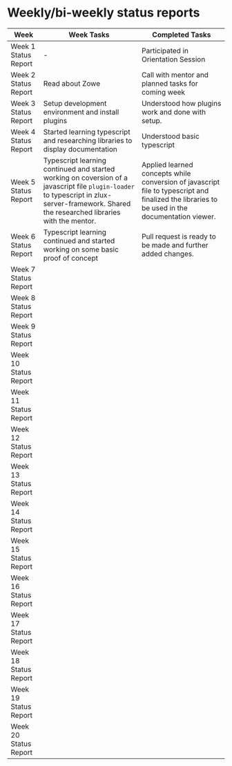 # Weekly/bi-weekly status reports

| Week | Week Tasks | Completed Tasks |
|---|---|---|
| Week 1 Status Report | - | Participated in Orientation Session|
| Week 2 Status Report | Read about Zowe | Call with mentor and planned tasks for coming week |
| Week 3 Status Report | Setup development environment and install plugins | Understood how plugins work and done with setup. |
| Week 4 Status Report | Started learning typescript and researching libraries to display documentation | Understood basic typescript |
| Week 5 Status Report | Typescript learning continued and started working on coversion of a javascript file `plugin-loader` to typescript in zlux-server-framework. Shared the researched libraries with the mentor. | Applied learned concepts while conversion of javascript file to typescript and finalized the libraries to be used in the documentation viewer. |
| Week 6 Status Report | Typescript learning continued and started working on some basic proof of concept | Pull request is ready to be made and further added changes. |
| Week 7 Status Report | | |
| Week 8 Status Report | | |
| Week 9 Status Report | | |
| Week 10 Status Report | | |
| Week 11 Status Report | | |
| Week 12 Status Report | | |
| Week 13 Status Report | | |
| Week 14 Status Report | | |
| Week 15 Status Report | | |
| Week 16 Status Report | | |
| Week 17 Status Report | | |
| Week 18 Status Report | | |
| Week 19 Status Report | | |
| Week 20 Status Report | | |
